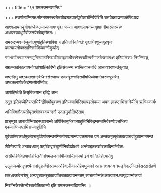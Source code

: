 +++
title = "६१ यमलजननशान्तिः"

+++
तत्रश्रौताग्निमतःसोग्नयेमरुत्वतेत्रयोदशकपालंपुरोडाशंनिर्वपेदिति ऋग्वेदब्राह्मणाक्तेष्टिःयद्वा

आश्वलायनसूत्रोक्तःकेवलमारुतयागः गृह्याग्नमता आश्वलायनस्यगृह्याग्नौमारुतश्चरुः अथयस्यवधूर्गौर्वाजनयेच्चेद्यमौततः ।

समरुद्‌भ्यश्चरुंकुर्यात्पुर्णाहुतिमथापिवा १ इतिकारिकोक्तेः गृह्याग्निशून्यबृहवृचः कात्यायनोक्तशान्तिलौकिकाग्नौकुर्यात्

ममभार्यायमलजननसूचितसर्वारिष्टपरिहारद्वाराश्रीपरमेश्वरप्रीत्यर्थंमारुतेष्ट्यायक्ष्य इतिसंकल्पः निरग्निस्तु

सग्रहमखांकात्यायनोक्तांशातिंकरिष्ये इतिसंकल्प्य स्वस्तिवाचनादि आचार्यवरशान्तंकुर्यात्

अष्टदिक्षु अष्टकलशान्‌विधिनासंस्थाप्य उदकपूरणादिसर्वौषधिप्रक्षेपान्तेवरुणंपूजयेत् अष्टकलशोदकैर्दम्पत्योरभिषेकः

आपोहिष्ठेति तिसृबिकयान इतिद्वे आनः

स्तुत इतिपञ्चेतिसप्तभिरैन्द्रीभिर्मोषुवरुण इतिपञ्चाबिरिदमापहत्येकया अपन इत्यष्टाभिराग्नेयीभि ऋग्भिःकार्यः

अभिषिक्तौदम्पतीधृतश्वेतवस्त्रचन्दनौ उदङमुखौतिष्ठेताम्

प्राङ्‍मुख आचार्योग्निग्रहस्थापनान्ते अपिस्तिसृभिराज्याहुतिभिरिन्द्र्म्सप्तभिर्वरुणंपञ्चभिरप एकयाग्निमष्टाभिराज्याहुतिभिः

पूर्वत्राभिषेकार्थमुक्तैश्चतुर्विंशतिमन्त्रैरग्निंसोमंपवमानंपावकंमारुतं यमं अन्तकंमृत्युंचैकैकयाचर्वाहुत्यानाममन्त्रै

शेषेणेत्यादि अन्वादध्यात् षट्‌त्रिंशद्वारंतूष्णींनिर्वापप्रोक्षणे अन्तेग्रहकलशोदकादिनाभिषेकः

दासीमहिषीवडवागोहस्तिनीनांयमलजननेपीयंशान्तिःकार्या इयं शान्तिर्ग्रहोत्पातेषु

उलूककपोतगृध्रश्येनानांगृहप्रवेशेस्तम्भप्ररोहेवल्मीकप्ररोहेमधुजनने आसनशयनयानभङ्गेपल्लीपतनेसरठारोहणे

छत्रध्वजविनाशेषु अन्येषूत्पातेषुचकार्योतिचकात्यायनमतम् साचसाग्निकैःकात्यायनैःस्वगृह्याग्नौकार्या

निरग्निकैस्तैरन्यैश्चलौकिकाग्नौ इति यमलजननादिशान्तिः ॥
